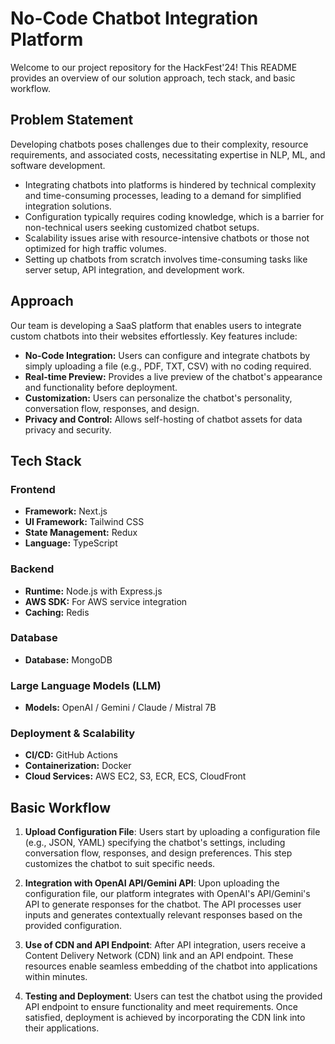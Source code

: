 # No-Code Chatbot Integration Platform

Welcome to our project repository for the HackFest'24! This README provides an overview of our solution approach, tech stack, and basic workflow.

## Problem Statement

Developing chatbots poses challenges due to their complexity, resource requirements, and associated costs, necessitating expertise in NLP, ML, and software development. 
- Integrating chatbots into platforms is hindered by technical complexity and time-consuming processes, leading to a demand for simplified integration solutions. 
- Configuration typically requires coding knowledge, which is a barrier for non-technical users seeking customized chatbot setups. 
- Scalability issues arise with resource-intensive chatbots or those not optimized for high traffic volumes.
- Setting up chatbots from scratch involves time-consuming tasks like server setup, API integration, and development work.

## Approach

Our team is developing a SaaS platform that enables users to integrate custom chatbots into their websites effortlessly. Key features include:
- **No-Code Integration:** Users can configure and integrate chatbots by simply uploading a file (e.g., PDF, TXT, CSV) with no coding required.
- **Real-time Preview:** Provides a live preview of the chatbot's appearance and functionality before deployment.
- **Customization:** Users can personalize the chatbot's personality, conversation flow, responses, and design.
- **Privacy and Control:** Allows self-hosting of chatbot assets for data privacy and security.

## Tech Stack

### Frontend
- **Framework:** Next.js
- **UI Framework:** Tailwind CSS
- **State Management:** Redux
- **Language:** TypeScript

### Backend
- **Runtime:** Node.js with Express.js
- **AWS SDK:** For AWS service integration
- **Caching:** Redis

### Database
- **Database:** MongoDB

### Large Language Models (LLM)
- **Models:** OpenAI / Gemini / Claude / Mistral 7B

### Deployment & Scalability
- **CI/CD:** GitHub Actions
- **Containerization:** Docker
- **Cloud Services:** AWS EC2, S3, ECR, ECS, CloudFront

## Basic Workflow


1. **Upload Configuration File**: Users start by uploading a configuration file (e.g., JSON, YAML) specifying the chatbot's settings, including conversation flow, responses, and design preferences. This step customizes the chatbot to suit specific needs.

2. **Integration with OpenAI API/Gemini API**: Upon uploading the configuration file, our platform integrates with OpenAI's API/Gemini's API to generate responses for the chatbot. The API processes user inputs and generates contextually relevant responses based on the provided configuration.

3. **Use of CDN and API Endpoint**: After API integration, users receive a Content Delivery Network (CDN) link and an API endpoint. These resources enable seamless embedding of the chatbot into applications within minutes.

4. **Testing and Deployment**: Users can test the chatbot using the provided API endpoint to ensure functionality and meet requirements. Once satisfied, deployment is achieved by incorporating the CDN link into their applications.

